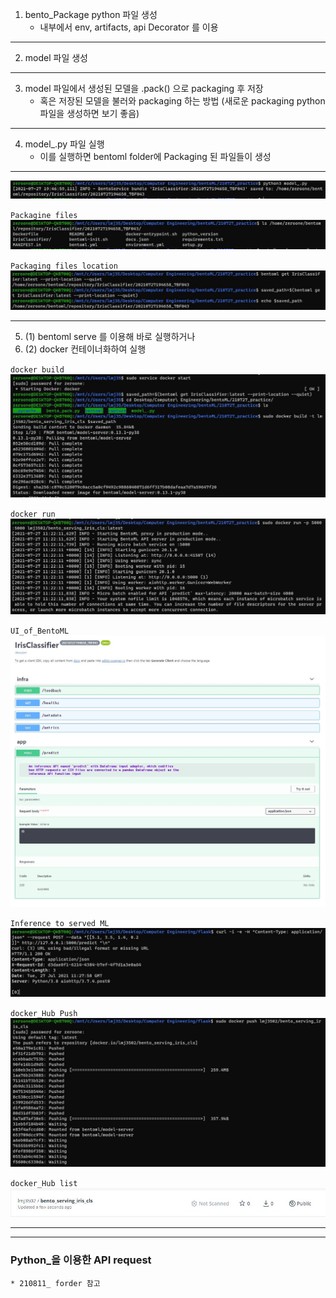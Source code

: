1. bento_Package python 파일 생성
    * 내부에서 env, artifacts, api Decorator 를 이용

---
2. model 파일 생성 
---
3. model 파일에서 생성된 모델을 .pack() 으로 packaging 후 저장
    * 혹은 저장된 모델을 불러와 packaging 하는 방법 (새로운 packaging python 파일을 생성하면 보기 좋음)
---
4. model_.py 파일 실행
    * 이를 실행하면 bentoml folder에 Packaging 된 파일들이 생성
---
![python_exec](https://github.com/juniroc/ML_ops/blob/main/Bentoml_/capture/cap_1.JPG)

`Packagine files`
![python_exec](https://github.com/juniroc/ML_ops/blob/main/Bentoml_/capture/cap_2.JPG)

`Packaging files location`
![python_exec](https://github.com/juniroc/ML_ops/blob/main/Bentoml_/capture/cap_3.JPG)

---
5. (1) bentoml serve 를 이용해 바로 실행하거나
5. (2) docker 컨테이너화하여 실행 

`docker build`
![python_exec](https://github.com/juniroc/ML_ops/blob/main/Bentoml_/capture/cap_4.JPG)

`docker run`
![python_exec](https://github.com/juniroc/ML_ops/blob/main/Bentoml_/capture/cap_5_1.JPG)

`UI_of_BentoML`
![python_exec](https://github.com/juniroc/ML_ops/blob/main/Bentoml_/capture/cap_5_2.JPG)

`Inference to served ML`
![python_exec](https://github.com/juniroc/ML_ops/blob/main/Bentoml_/capture/cap_6.JPG)

`docker_Hub Push`
![python_exec](https://github.com/juniroc/ML_ops/blob/main/Bentoml_/capture/cap_7.JPG)

`docker_Hub list`
![python_exec](https://github.com/juniroc/ML_ops/blob/main/Bentoml_/capture/cap_7_2.JPG)


---
---

### Python_을 이용한 API request

    * 210811_ forder 참고
    
